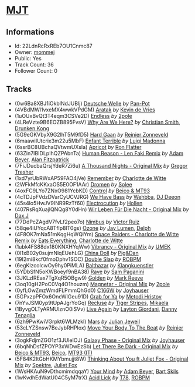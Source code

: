 # [MJT](https://open.spotify.com/playlist/22LdnRcRxREb7OU1Cnmc87)
## Informations
<!-- META_BEGIN -->
- Id: 22LdnRcRxREb7OU1Cnmc87
- Owner: [mommej](https://open.spotify.com/user/mommej)
- Public: Yes
- Track Count: 36
- Follower Count: 0
<!-- META_END -->


## Tracks
<!-- TRACK_LIST_BEGIN -->
- (0w6Ba8XBJ1iOkblNdJUBlj) [Deutsche Welle](https://open.spotify.com/track/0w6Ba8XBJ1iOkblNdJUBlj) *by* [Pan-Pot](https://open.spotify.com/artist/6OQOvP7RAdmAKVXXQqD0Se)
- (4VBdMWl1vxeMX4wwkVPdGM) [Aratak](https://open.spotify.com/track/4VBdMWl1vxeMX4wwkVPdGM) *by* [Kevin de Vries](https://open.spotify.com/artist/11aPF3sc8lDWNqPVInm4Zx)
- (1uOUxBvQt3T4eqm3CSVe2D) [Endless](https://open.spotify.com/track/1uOUxBvQt3T4eqm3CSVe2D) *by* [2pole](https://open.spotify.com/artist/4FPQ76NAjtR1rWJqq4WTLi)
- (4LReVzte9B6EOZB895FvsV) [Why Are We Here?](https://open.spotify.com/track/4LReVzte9B6EOZB895FvsV) *by* [Christian Smith](https://open.spotify.com/artist/0Z2EpubIhxnq4B6PV0I8n3), [Drunken Kong](https://open.spotify.com/artist/2c8K7cdY2IU2jBacPOxYqk)
- (5G9eGKVbyX9G2lhT5M9fD5) [Hard Gaan](https://open.spotify.com/track/5G9eGKVbyX9G2lhT5M9fD5) *by* [Reinier Zonneveld](https://open.spotify.com/artist/21A7bhIL1m6CNZn8y57PIZ)
- (6maawiIUtcrix3m22u5MbF) [Enfant Terrible](https://open.spotify.com/track/6maawiIUtcrix3m22u5MbF) *by* [Luigi Madonna](https://open.spotify.com/artist/16LyZ7r3rzPJqljgvz0fvq)
- (6ssrBC8UBchaQVtwmUXsIa) [Apricot](https://open.spotify.com/track/6ssrBC8UBchaQVtwmUXsIa) *by* [Ron Flatter](https://open.spotify.com/artist/0HZ3FXXgXyKoMHKwKSZOpq)
- (63Zin7IBIDLpIhQZPAbnTa) [Human Reason - Len Faki Remix](https://open.spotify.com/track/63Zin7IBIDLpIhQZPAbnTa) *by* [Adam Beyer](https://open.spotify.com/artist/1btv9qmIpbp7q1ixCYNdHu), [Alan Fitzpatrick](https://open.spotify.com/artist/40JyDxGqtYSowWYT2jaive)
- (7FiJDucbaQrsjYdeR7Zi6u) [A Thousand Nights - Original Mix](https://open.spotify.com/track/7FiJDucbaQrsjYdeR7Zi6u) *by* [Gregor Tresher](https://open.spotify.com/artist/3vy8oQAubj1IykJLLqvVFC)
- (1xd7yrUbRWxAP59FAO4jVe) [Remember](https://open.spotify.com/track/1xd7yrUbRWxAP59FAO4jVe) *by* [Charlotte de Witte](https://open.spotify.com/artist/1lJhME1ZpzsEa5M0wW6Mso)
- (2WFkMfcKKxaOS5E0OF1AAr) [Dromen](https://open.spotify.com/track/2WFkMfcKKxaOS5E0OF1AAr) *by* [Solee](https://open.spotify.com/artist/0r0m8up7CjS8TJodH2HX7C)
- (4oxFC9LYo7ZNxO981YcbKD) [Control](https://open.spotify.com/track/4oxFC9LYo7ZNxO981YcbKD) *by* [Beico & MT93](https://open.spotify.com/artist/7tqXhI5Dt7utI8xVAyumO1)
- (4cTDJpFVdzDVarCyUCVJRG) [We Have Bass](https://open.spotify.com/track/4cTDJpFVdzDVarCyUCVJRG) *by* [Wehbba](https://open.spotify.com/artist/2UzAShzs3DO53bSZqvf8Ri), [DJ Deeon](https://open.spotify.com/artist/5wY9R35VmZOg7NxQvKJXdH)
- (45s4lo5HwJV9INR9RzTf60) [Electrocution](https://open.spotify.com/track/45s4lo5HwJV9INR9RzTf60) *by* [Hollen](https://open.spotify.com/artist/3XyhZgjNCOB4onNVrbtYiB)
- (407RsRqXuajlQNQg8Y0dHn) [Wir Leben Für Die Nacht - Original Mix](https://open.spotify.com/track/407RsRqXuajlQNQg8Y0dHn) *by* [Dax J](https://open.spotify.com/artist/2zJJIWKT0LiwdxcwW9RajQ)
- (77DdPcZAgdV7fvLf2peo7o) [Nimbus](https://open.spotify.com/track/77DdPcZAgdV7fvLf2peo7o) *by* [Victor Ruiz](https://open.spotify.com/artist/0xgdNNa5mIbnJKp8AG8S4z)
- (58qe4iUYqcA8Tflp8lT0gs) [Ozone](https://open.spotify.com/track/58qe4iUYqcA8Tflp8lT0gs) *by* [Jay Lumen](https://open.spotify.com/artist/6rxmj7vNEofe96g84qMWoV), [Delph](https://open.spotify.com/artist/0ixPjgcpeVz8gbbqZKGGbY)
- (4F8OK7mNa51mKqgHqWQiYm) [Space Raiders - Charlotte de Witte Remix](https://open.spotify.com/track/4F8OK7mNa51mKqgHqWQiYm) *by* [Eats Everything](https://open.spotify.com/artist/4W991QdgKWX4TO864ypInA), [Charlotte de Witte](https://open.spotify.com/artist/1lJhME1ZpzsEa5M0wW6Mso)
- (1ubk4FS88dx180KNXHYqWw) [Vibrancy - Original Mix](https://open.spotify.com/track/1ubk4FS88dx180KNXHYqWw) *by* [UMEK](https://open.spotify.com/artist/5Hini2nQyoglzpdKe41cZt)
- (0I1xB02y0sujmNlqEUehLG) [China Doll](https://open.spotify.com/track/0I1xB02y0sujmNlqEUehLG) *by* [Pig&Dan](https://open.spotify.com/artist/04jj7dljPI0ixtNsz2pXWK)
- (19I2mi8kcf0fmoDphv1SOC) [Double Slap](https://open.spotify.com/track/19I2mi8kcf0fmoDphv1SOC) *by* [ROBPM](https://open.spotify.com/artist/6QfZgJa0nrIKLwAdso7ai9)
- (6egKlzcoIcwOy9hy0PiMLA) [Balthazar](https://open.spotify.com/track/6egKlzcoIcwOy9hy0PiMLA) *by* [Klangkuenstler](https://open.spotify.com/artist/6H77vD9YyhyxHBTkRpbMBk)
- (5YDbSfN5oKWBoeyf9nBA38) [Rave](https://open.spotify.com/track/5YDbSfN5oKWBoeyf9nBA38) *by* [Sam Paganini](https://open.spotify.com/artist/50ZyjIaVHOy5Xt7FLJ7RZl)
- (3JKLzIREax7TgXqR5OBgw9) [Golden](https://open.spotify.com/track/3JKLzIREax7TgXqR5OBgw9) *by* [Mark Reeve](https://open.spotify.com/artist/58zZkWGb6qvx0AJ6L3ttlZ)
- (3oq10gH2PoC0Vq4O1houzm) [Magnetar - Original Mix](https://open.spotify.com/track/3oq10gH2PoC0Vq4O1houzm) *by* [2pole](https://open.spotify.com/artist/4FPQ76NAjtR1rWJqq4WTLi)
- (0yfLOwZmzWmdFLPmmQhGd0) [C166W](https://open.spotify.com/track/0yfLOwZmzWmdFLPmmQhGd0) *by* [Joyhauser](https://open.spotify.com/artist/59a1Bp0JQfL2mGnpL0lW2Y)
- (5GPxzpPFOx6OncWIGeu91D) [Grab for Ya](https://open.spotify.com/track/5GPxzpPFOx6OncWIGeu91D) *by* [Metodi Hristov](https://open.spotify.com/artist/7MFugZiuQp41w92SA0zsG1)
- (7nYvJSM0yp9tUpAJgrYoGq) [Recluse](https://open.spotify.com/track/7nYvJSM0yp9tUpAJgrYoGq) *by* [Tiger Stripes](https://open.spotify.com/artist/5L56gAwU2WofuHHOpLC0BU), [Mikaela](https://open.spotify.com/artist/06uPq3K8m6ciQKQMrlZTys)
- (1ByvgOLTyARMUlznO0iSVv) [Live Again](https://open.spotify.com/track/1ByvgOLTyARMUlznO0iSVv) *by* [Layton Giordani](https://open.spotify.com/artist/7mC3RkNNTV6p2j9w4F8Ip4), [Danny Tenaglia](https://open.spotify.com/artist/2tG935baRE4mH8B3saiwbm)
- (6zh9PwKwiVGrpkt6WLMzkl) [Mars](https://open.spotify.com/track/6zh9PwKwiVGrpkt6WLMzkl) *by* [Julian Jeweil](https://open.spotify.com/artist/3C046bLxNmvBQyaucinAhf)
- (53cLYZSnsw7BeJybRHPlox) [Move Your Body To The Beat](https://open.spotify.com/track/53cLYZSnsw7BeJybRHPlox) *by* [Reinier Zonneveld](https://open.spotify.com/artist/21A7bhIL1m6CNZn8y57PIZ)
- (3ogkFdjmZGO1zf3JUleIOJ) [Galaxy Phase - Original Mix](https://open.spotify.com/track/3ogkFdjmZGO1zf3JUleIOJ) *by* [Joyhauser](https://open.spotify.com/artist/59a1Bp0JQfL2mGnpL0lW2Y)
- (6bqNhDsfZPOYP3xWDwEzSb) [Let There Be Dark - Original Mix](https://open.spotify.com/track/6bqNhDsfZPOYP3xWDwEzSb) *by* [Beico & MT93](https://open.spotify.com/artist/7tqXhI5Dt7utI8xVAyumO1), [Beico](https://open.spotify.com/artist/4tanconFCPopBgtTduGXTH), [MT93 (IT)](https://open.spotify.com/artist/224KGWt8LVTmHDXZ71UNaa)
- (5F84K2ltGbHKMYbmujjt8W) [Thinking About You ft Juliet Fox - Original Mix](https://open.spotify.com/track/5F84K2ltGbHKMYbmujjt8W) *by* [Spektre](https://open.spotify.com/artist/2jop7P9uKGHVtQAv59lDxT), [Juliet Fox](https://open.spotify.com/artist/7zH0EpzFgwmwpnEprtvDig)
- (1WsHKAuN9vDthcmimdqqaY) [Your Mind](https://open.spotify.com/track/1WsHKAuN9vDthcmimdqqaY) *by* [Adam Beyer](https://open.spotify.com/artist/1btv9qmIpbp7q1ixCYNdHu), [Bart Skils](https://open.spotify.com/artist/6iWBjg4b4ll4jLiParnWXT)
- (1wKvdhEdWatU04C5yM7trX) [Acid Lick](https://open.spotify.com/track/1wKvdhEdWatU04C5yM7trX) *by* [T78](https://open.spotify.com/artist/5FgLkieOqGXPn01dnbJp9Z), [ROBPM](https://open.spotify.com/artist/6QfZgJa0nrIKLwAdso7ai9)
<!-- TRACK_LIST_END -->
